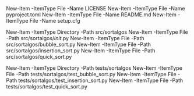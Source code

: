New-Item -ItemType File -Name LICENSE
New-Item -ItemType File -Name pyproject.toml
New-Item -ItemType File -Name README.md
New-Item -ItemType File -Name setup.cfg


New-Item -ItemType Directory -Path src/sortalgos
New-Item -ItemType File -Path src/sortalgos/_init_.py
New-Item -ItemType File -Path src/sortalgos/bubble_sort.py
New-Item -ItemType File -Path src/sortalgos/insertion_sort.py
New-Item -ItemType File -Path src/sortalgos/quick_sort.py


New-Item -ItemType Directory -Path tests/sortalgos
New-Item -ItemType File -Path tests/sortalgos/test_bubble_sort.py
New-Item -ItemType File -Path tests/sortalgos/test_insertion_sort.py
New-Item -ItemType File -Path tests/sortalgos/test_quick_sort.py 